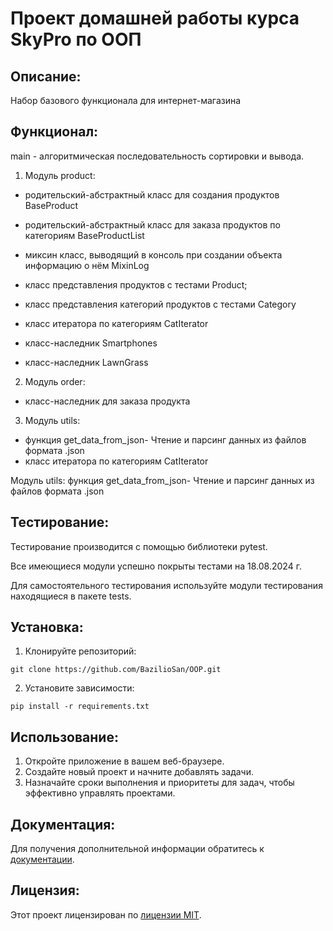 # Проект домашней работы курса SkyPro по ООП

## Описание:

Набор базового функционала для интернет-магазина


## Функционал:

main - алгоритмическая последовательность сортировки и вывода.

1. Модуль product:
* родительский-абстрактный класс для создания продуктов BaseProduct
* родительский-абстрактный класс для заказа продуктов по категориям BaseProductList

* миксин класс, выводящий в консоль при создании объекта информацию о нём MixinLog

* класс представления продуктов с тестами Product;
* класс представления категорий продуктов с тестами Category
* класс итератора по категориям CatIterator
* класс-наследник Smartphones
* класс-наследник LawnGrass

2. Модуль order:
* класс-наследник для заказа продукта 

3. Модуль utils:
* функция get_data_from_json- Чтение и парсинг данных из файлов формата .json
* класс итератора по категориям CatIterator


Модуль utils:
функция get_data_from_json- Чтение и парсинг данных из файлов формата .json


## Тестирование:

Тестирование производится с помощью библиотеки pytest.

Все имеющиеся модули успешно покрыты тестами на 18.08.2024 г.

Для самостоятельного тестирования используйте модули тестирования находящиеся в пакете tests.

## Установка:

1. Клонируйте репозиторий:
```
git clone https://github.com/BazilioSan/OOP.git
```
2. Установите зависимости:
```
pip install -r requirements.txt
```
## Использование:

1. Откройте приложение в вашем веб-браузере.
2. Создайте новый проект и начните добавлять задачи.
3. Назначайте сроки выполнения и приоритеты для задач, чтобы эффективно управлять проектами.

## Документация:

Для получения дополнительной информации обратитесь к [документации](docs/README.md).

## Лицензия:


Этот проект лицензирован по [лицензии MIT](LICENSE).